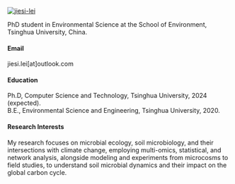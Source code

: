 

[![jiesi-lei](https://img.shields.io/badge/jiesi_lei-github-blue?logo=github)](https://github.com/jiesi-lei)

PhD student in Environmental Science at the School of Environment, Tsinghua University, China.

#### Email
jiesi.lei[at]outlook.com


#### Education
Ph.D, Computer Science and Technology, Tsinghua University, 2024 (expected).\
B.E., Environmental Science and Engineering, Tsinghua University, 2020.

#### Research Interests
My research focuses on microbial ecology, soil microbiology, and their intersections with climate change, employing multi-omics, statistical, and network analysis, alongside modeling and experiments from microcosms to field studies, to understand soil microbial dynamics and their impact on the global carbon cycle. 

